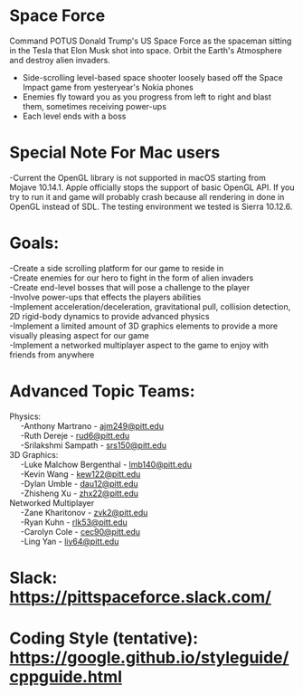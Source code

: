 # Space Force

Command POTUS Donald Trump's US Space Force as the spaceman sitting in the Tesla that Elon Musk shot into space. Orbit the Earth's Atmosphere and destroy alien invaders.
- Side-scrolling level-based space shooter loosely based off the Space Impact game from yesteryear's Nokia phones
- Enemies fly toward you as you progress from left to right and blast them, sometimes receiving power-ups
- Each level ends with a boss


# Special Note For Mac users
-Current the OpenGL library is not supported in macOS starting from Mojave 10.14.1. Apple officially stops the support of basic OpenGL API. If you try to run it and game will probably crash because all rendering in done in OpenGL instead of SDL. The testing environment we tested is Sierra 10.12.6.

# Goals:

-Create a side scrolling platform for our game to reside in <br />
-Create enemies for our hero to fight in the form of alien invaders <br />
-Create end-level bosses that will pose a challenge to the player <br />
-Involve power-ups that effects the players abilities <br />
-Implement acceleration/deceleration, gravitational pull, collision detection, 2D rigid-body dynamics to provide advanced physics <br />
-Implement a limited amount of 3D graphics elements to provide a more visually pleasing aspect for our game <br />
-Implement a networked multiplayer aspect to the game to enjoy with friends from anywhere <br />

# Advanced Topic Teams:
Physics: <br />
&nbsp;&nbsp;&nbsp;&nbsp;&nbsp;-Anthony Martrano - ajm249@pitt.edu <br />
&nbsp;&nbsp;&nbsp;&nbsp;&nbsp;-Ruth Dereje - rud6@pitt.edu <br />
&nbsp;&nbsp;&nbsp;&nbsp;&nbsp;-Srilakshmi Sampath - srs150@pitt.edu <br />
3D Graphics: <br />
&nbsp;&nbsp;&nbsp;&nbsp;&nbsp;-Luke Malchow Bergenthal - lmb140@pitt.edu <br />
&nbsp;&nbsp;&nbsp;&nbsp;&nbsp;-Kevin Wang - kew122@pitt.edu <br />
&nbsp;&nbsp;&nbsp;&nbsp;&nbsp;-Dylan Umble - dau12@pitt.edu <br />
&nbsp;&nbsp;&nbsp;&nbsp;&nbsp;-Zhisheng Xu - zhx22@pitt.edu <br />
Networked Multiplayer <br />
&nbsp;&nbsp;&nbsp;&nbsp;&nbsp;-Zane Kharitonov - zvk2@pitt.edu <br />
&nbsp;&nbsp;&nbsp;&nbsp;&nbsp;-Ryan Kuhn - rlk53@pitt.edu <br />
&nbsp;&nbsp;&nbsp;&nbsp;&nbsp;-Carolyn Cole - cec90@pitt.edu <br />
&nbsp;&nbsp;&nbsp;&nbsp;&nbsp;-Ling Yan - liy64@pitt.edu <br />

# Slack: https://pittspaceforce.slack.com/
# Coding Style (tentative): https://google.github.io/styleguide/cppguide.html
